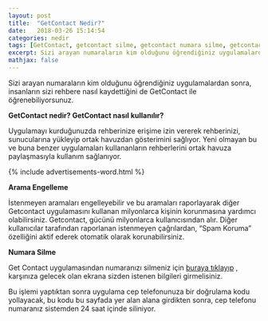 ```yaml
---
layout: post
title:  "GetContact Nedir?"
date:   2018-03-26 15:14:54
categories: nedir
tags: [GetContact, getcontact silme, getcontact numara silme, getcontact kullanımı, getcontact nedir]
excerpt: Sizi arayan numaraların kim olduğunu öğrendiğiniz uygulamalardan sonra, insanların sizi rehbere nasıl kaydettiğini de GetContact ile öğrenebiliyorsunuz. GetContact numara silme. Get Contact nedir?
mathjax: false
---
```


Sizi arayan numaraların kim olduğunu öğrendiğiniz uygulamalardan sonra, insanların sizi rehbere nasıl kaydettiğini de GetContact ile öğrenebiliyorsunuz. 

**GetContact nedir? GetContact nasıl kullanılır?**

Uygulamayı kurduğunuzda rehberinize erişime izin vererek rehberinizi, sunucularına yükleyip ortak havuzdan gösterimini sağlıyor. Yeni olmayan bu ve buna benzer uygulamaları kullananların rehberlerini ortak havuza paylaşmasıyla kullanım sağlanıyor.

{% include advertisements-word.html %}

**Arama Engelleme**

İstenmeyen aramaları engelleyebilir ve bu aramaları raporlayarak diğer Getcontact uygulamasını kullanan milyonlarca kişinin korunmasına yardımcı olabilirsiniz. Getcontact, gücünü milyonlarca kullanıcısından alır. Diğer kullanıcılar tarafından raporlanan istenmeyen çağrılardan, “Spam Koruma” özelliğini aktif ederek otomatik olarak korunabilirsiniz.

**Numara Silme**

Get Contact uygulamasından numaranızı silmeniz için [buraya tıklayıp](https://www.getcontact.com/tr/unlist) , karşınıza gelecek olan ekrana sizden istenen bilgileri girmelisiniz. 

Bu işlemi yaptıktan sonra uygulama cep telefonunuza bir doğrulama kodu yollayacak, bu kodu bu sayfada yer alan alana girdikten sonra, cep telefonu numaranız sistemden 24 saat içinde siliniyor. 

